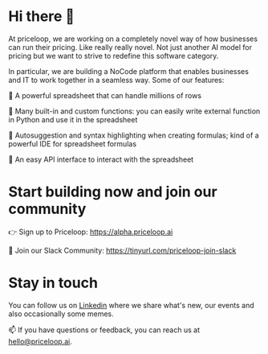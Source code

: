 # Hi there 👋

At priceloop, we are working on a completely novel way of how businesses can run their pricing. Like really really novel. Not just another AI model for pricing but we want to strive to redefine this software category.

In particular, we are building a NoCode platform that enables businesses and IT to work together in a seamless way. Some of our features:

🧮 A powerful spreadsheet that can handle millions of rows

🧲 Many built-in and custom functions: you can easily write external function in Python and use it in the spreadsheet

🔮 Autosuggestion and syntax highlighting when creating formulas; kind of a powerful IDE for spreadsheet formulas

🔌 An easy API interface to interact with the spreadsheet

# Start building now and join our community

👉 Sign up to Priceloop: https://alpha.priceloop.ai

💬 Join our Slack Community: https://tinyurl.com/priceloop-join-slack


# Stay in touch
You can follow us on [Linkedin](https://www.linkedin.com/company/priceloop-ai/) where we share what's new, our events and also occasionally some memes.

📫 If you have questions or feedback, you can reach us at <hello@priceloop.ai>.
